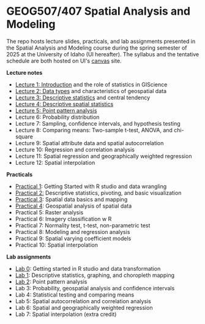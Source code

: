 # GEOG507/407 Spatial Analysis and Modeling

The repo hosts lecture slides, practicals, and lab assignments presented in the Spatial Analysis and Modeling course during the spring semester of 2025 at the University of Idaho (UI hereafter). The syllabus and the tentative schedule are both hosted on UI's [canvas](https://canvas.uidaho.edu/) site.

**Lecture notes**

-   [Lecture 1: Introduction](Lectures/Lecture1_Introduction.html) and the role of statistics in GIScience
-   [Lecture 2: Data types](Lectures/Lecture2_DataTypes_Characteristics.html) and characteristics of geospatial data
-   [Lecture 3: Descriptive statistics](Lectures/Lecture3_CentralTendencyDescriptiveStats.html) and central tendency
-   [Lecture 4: Descriptive spatial statistics](Lectures/Lecture4_DescriptiveSpatialStatistics.zip)
-   [Lecture 5: Point pattern analysis](Lectures/Lecture5_PointPatternAnalysis.zip)
-   Lecture 6: Probability distribution
-   Lecture 7: Sampling, confidence intervals, and hypothesis testing
-   Lecture 8: Comparing means: Two-sample t-test, ANOVA, and chi-square
-   Lecture 9: Spatial attribute data and spatial autocorrelation
-   Lecture 10: Regression and correlation analysis
-   Lecture 11: Spatial regression and geographically weighted regression
-   Lecture 12: Spatial interpolation

**Practicals**

-   [Practical 1](Practicals/1_Practical.html): Getting Started with R studio and data wrangling
-   [Practical 2:](Practicals/2_Practical.html) Descriptive statistics, pivoting, and basic visualization
-   [Practical 3](Practicals/3_Practical.html): Spatial data basics and mapping
-   [Practical 4](Practicals/4_Practical_GeospatialAnalysis.zip): Geospatial analysis of spatial data
-   Practical 5: Raster analysis
-   Practical 6: Imagery classification w R
-   Practical 7: Normality test, t-test, non-parametric test
-   Practical 8: Modeling and regression analysis
-   Practical 9: Spatial varying coefficient models
-   Practical 10: Spatial interpolation

**Lab assignments**

-   [Lab 0](Labs/Lab0_template.html): Getting started in R studio and data transformation
-   [Lab 1](Labs/Lab1_template.html): Descriptive statistics, graphing, and choropleth mapping
-   [Lab 2](Labs/Lab2_PointPattern.zip): Point pattern analysis
-   Lab 3: Probability, geospatial analysis and confidence intervals
-   Lab 4: Statistical testing and comparing means
-   Lab 5: Spatial autocorrelation and correlation analysis
-   Lab 6: Spatial and geographically weighted regression
-   Lab 7: Spatial interpolation (extra credit)
